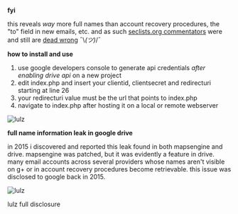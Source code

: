 **fyi**

this reveals *way* more full names than account recovery procedures, the "to" field in new emails, etc. and as such [seclists.org commentators](https://seclists.org/fulldisclosure/2015/Jan/95) were and still are [dead wrong](https://youtu.be/gwpFaU7FwtQ?t=117) ¯\\_(ツ)_/¯

**how to install and use**

1. use google developers console to generate api credentials *after enabling drive api* on a new project
2. edit index.php and insert your clientid, clientsecret and redirecturi starting at line 26
3. your redirecturi value must be the url that points to index.php
4. navigate to index.php after hosting it on a local or remote webserver

![lulz](https://i.imgur.com/nBBQdf3.png)

**full name information leak in google drive**

in 2015 i discovered and reported this leak found in both mapsengine and drive. mapsengine was patched, but it was evidently a feature in drive. many email accounts across several providers whose names aren't visible on g+ or in account recovery procedures become retrievable. this issue was disclosed to google back in 2015.

![lulz](https://i.imgur.com/RqXaPti.png)

lulz full disclosure
